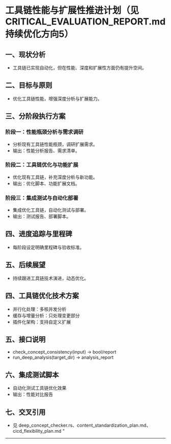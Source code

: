 ﻿# 工具链性能与扩展性推进计划（见CRITICAL_EVALUATION_REPORT.md 持续优化方向5）

## 一、现状分析

- 工具链已实现自动化，但在性能、深度和扩展性方面仍有提升空间。

## 二、目标与原则

- 优化工具链性能，增强深度分析与扩展能力。

## 三、分阶段执行方案

### 阶段一：性能瓶颈分析与需求调研

- 分析现有工具链性能瓶颈，调研扩展需求。
- 输出：性能分析报告、需求清单。

### 阶段二：工具链优化与功能扩展

- 优化现有工具链，补充深度分析与新功能。
- 输出：优化脚本、功能扩展文档。

### 阶段三：集成测试与自动化部署

- 集成优化工具链，自动化测试与部署。
- 输出：测试报告、部署脚本。

## 四、进度追踪与里程碑

- 每阶段设定明确里程碑与验收标准。

## 五、后续展望

- 持续跟进工具链技术演进，动态优化。

## 四、工具链优化技术方案

- 并行化处理：多核并发分析
- 缓存与增量分析：只处理变更部分
- 插件化架构：支持自定义扩展

## 五、接口说明

- check_concept_consistency(input) -> bool/report
- run_deep_analysis(target_dir) -> analysis_report

## 六、集成测试脚本

- 自动化测试工具链优化效果
- 输出：性能对比报告

## 七、交叉引用

- 见 deep_concept_checker.rs、content_standardization_plan.md、cicd_flexibility_plan.md
"

---
